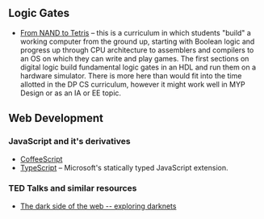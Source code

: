 ## Logic Gates

* [From NAND to Tetris](http://www.nand2tetris.org) – this is a curriculum in which students "build" a working computer from the ground up, starting with Boolean logic and progress up through CPU architecture to assemblers and compilers to an OS on which they can write and play games. The first sections on digital logic build fundamental logic gates in an HDL and run them on a hardware simulator. There is more here than would fit into the time allotted in the DP CS curriculum, however it might work well in MYP Design or as an IA or EE topic.

## Web Development

### JavaScript and it's derivatives

* [CoffeeScript]()
* [TypeScript](http://www.typescriptlang.org) – Microsoft's statically typed JavaScript extension.

### TED Talks and similar resources

* [The dark side of the web -- exploring darknets](https://www.youtube.com/watch?v=HfuZJVpNWR4)

